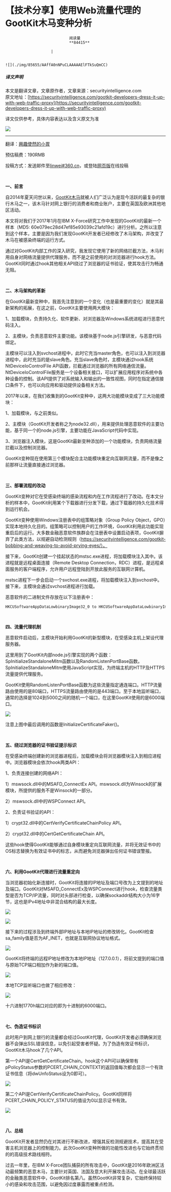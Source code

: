 
# 【技术分享】使用Web流量代理的GootKit木马变种分析


                                阅读量   
                                **84415**
                            
                        |
                        
                                                                                                                                    ![](./img/85655/AAffA0nNPuCLAAAAAElFTkSuQmCC)
                                                                                            



##### 译文声明

本文是翻译文章，文章原作者，文章来源：securityintelligence.com
                                <br>原文地址：[https://securityintelligence.com/gootkit-developers-dress-it-up-with-web-traffic-proxy](https://securityintelligence.com/gootkit-developers-dress-it-up-with-web-traffic-proxy)

译文仅供参考，具体内容表达以及含义原文为准

**[![](./img/85655/t01a7248f7e5aaa6aa6.jpg)](./img/85655/t01a7248f7e5aaa6aa6.jpg)**

****

翻译：[興趣使然的小胃](http://bobao.360.cn/member/contribute?uid=2819002922)

预估稿费：190RMB

投稿方式：发送邮件至[linwei#360.cn](mailto:linwei@360.cn)，或登陆[网页版](http://bobao.360.cn/contribute/index)在线投稿

**<br>**

**一、前言**

自2014年夏天问世以来，[GootKit木马](https://exchange.xforce.ibmcloud.com/collection/GootKit-Ongoing-Research-Collection-422ab7991b937f35b89923f928b79702)就被人们广泛认为是现今活跃的最复杂的银行木马之一，该木马针对网上银行的消费者和商业账户，主要在英国及欧洲其他地区活动。

本文将对我们于2017年1月在IBM X-Force研究工作中发现的GootKit的最新一个样本（MD5: 60e079ec28d47ef85e93039c21afd19c）进行分析。之所以注意到这个样本，主要是因为我们发现GootKit开发者已经修改了木马架构，并改变了木马在被感染终端的运行方式。

通过对GootKit内部工作的深入研究，我发现它使用了新的网络拦截方法，木马利用自身对网络流量提供代理服务，而不是之前使用的对浏览器进行hook方法。GootKit同时通过hook其他相关API绕过了浏览器的证书验证，使其攻击行为畅通无阻。

<br>

**二、木马架构的革新**

在GootKit最新变种中，我首先注意到的一个变化（也是最重要的变化）就是其最新架构的拓展，在这之前，GootKit主要使用两大模块：

1、加载模块，负责持久化、软件更新、对浏览器及Windows系统进程进行恶意代码注入。

2、主模块，负责恶意软件主要功能。该模块基于node.js引擎研发，与恶意代码绑定。

主模块可以注入到svchost进程中，此时它充当master角色，也可以注入到浏览器进程中，此时充当的是slave角色。充当slave角色时，主模块通过hook系统NtDeviceIoControlFile API函数，拦截通过浏览器的所有网络通信流量。NtDeviceIoControlFile服务是一个设备相关接口，可以扩展应用程序对系统中各种设备的控制。该API提供了对系统输入和输出的一致性视图，同时在指定通信接口条件下，也可以向应用和驱动提供设备相关方法。

2017年以来，在我们收集到的GootKit变种中，这两大功能模块变成了三大功能模块：

1、加载模块，与之前类似。

2、主模块（GootKit开发者称之为node32.dll），用来提供处理恶意软件的主要功能，基于同一个的node.js引擎，主要功能在JavaScript代码中实现。

3、浏览器注入模块，这是GootKit最新变种添加的一个功能模块，负责网络流量拦截以及控制浏览器。

GootKit变种现在使用第三个模块配合主功能模块重定向互联网流量，而不是像之前那样让流量直接通过浏览器。

<br>

**三、部署流程的改动**

GootKit变种对它在受感染终端的感染流程和内在工作流程进行了改动。在本文分析的样本中，GootKit利用某个下载器进行分发下载，通过下载器的持久化技术得到运行机会。

GootKit变种使用Windows注册表中的组策略对象（Group Policy Object，GPO）实现本地持久化目的。组策略可以控制用户的工作环境，GootKit利用此功能实现重启后的运行。大多数金融恶意软件族群会在注册表中设置启动表项，GootKit摒弃了此类方法，以规避自动检测规则（https://securityintelligence.com/gootkit-bobbing-and-weaving-to-avoid-prying-eyes/）。

接下来，GootKit创建一个挂起状态的mstsc.exe进程，将加载模块注入其中。该进程就是远程桌面连接（Remote Desktop Connection，RDC）进程，是远程桌面服务的客户端程序，允许用户远程登陆到开放此服务的互联网计算机。

mstsc进程下一步会启动一个svchost.exe进程，将加载模块注入到svchost中。接下来，主模块会通过svchost进程进行加载。

恶意软件的二进制文件存放在以下注册表中：

```
HKCUSoftwareAppDataLowbinaryImage32_0 to HKCUSoftwareAppDataLowbinaryImage32_7
```

<br>

**四、流量代理机制**

恶意软件启动后，主模块开始利用GootKit的新型模块，在受感染主机上架设代理服务器。

这里用到了GootKit内部node.js引擎实现的两个函数：SpInitializeStandaloneMitm函数以及RandomListenPortBase函数。SpInitializeStandaloneMitm使用JavaScript实现，为终端主机的HTTP及HTTPS流量提供代理服务。

GootKit使用RandomListenPortBase函数为这些流量指定通连端口。HTTP流量路由使用的是80端口，HTTPS流量路由使用的是443端口。至于本地监听端口，通常的选择是1024到5000之间的随机一个端口，在这里GootKit使用的是6000端口。

[![](./img/85655/AAffA0nNPuCLAAAAAElFTkSuQmCC)](https://p5.ssl.qhimg.com/t01e36dfcdbb8de4e55.png)

注意上图中最后调用的函数是InitializeCertificateFaker()。

<br>

**五、绕过浏览器的证书验证提示标识**

在受感染终端创建新的浏览器进程后，加载模块会将浏览器模块注入到相应进程中。浏览器模块会依次hook两类API：

1、负责连接创建的网络API：

1）mswsock.dll中的MSAFD_ConnectEx API。mswsock.dll为Winsock的扩展模块，所提供的服务不是Winsock的一部分。

2）mswsock.dll中的WSPConnect API。

2、负责证书验证的API：

1）crypt32.dll中的CertVerifyCertificateChainPolicy API。

2）crypt32.dll中的CertGetCertificateChain API。

这些hook使得GootKit能够通过自身模块重定向互联网流量，并将无效证书中的OS标志替换为有效证书中的标志，从而避免浏览器弹出任何证书错误警报。

<br>

**六、利用GootKit代理进行流量重定向**

当浏览器初始化新连接时，GootKit将连接的IP地址及端口号改为上文提到的地址及端口。GootKit对MSAFD_ConnectEx及WSPConnect进行hook，检查流量类型是否为TCP/IP流量，同时对头部进行检查，以确保sockaddr结构大小为16字节，这也是IPv4地址中非混合结构的最大长度。

[![](./img/85655/AAffA0nNPuCLAAAAAElFTkSuQmCC)](https://p1.ssl.qhimg.com/t01e90515d35dd5fb1b.png)

[![](./img/85655/AAffA0nNPuCLAAAAAElFTkSuQmCC)](https://p3.ssl.qhimg.com/t01dc15dcc485dad27d.png)

接下来的过程涉及到终端外部IP地址与本地IP地址的修改转化。GootKit检查sa_family值是否为AF_INET，也就是互联网协议地址格式。

[![](./img/85655/AAffA0nNPuCLAAAAAElFTkSuQmCC)](https://p1.ssl.qhimg.com/t0155ea100c045f00be.png)

GootKit将终端的远程IP地址修改为本地IP地址（127.0.0.1），将前文提到的端口值与原始TCP端口相加作为新的端口值。

[![](./img/85655/AAffA0nNPuCLAAAAAElFTkSuQmCC)](https://p4.ssl.qhimg.com/t01c2dfc4476e9c027a.png)

本地TCP监听端口也做了相应修改：

[![](./img/85655/AAffA0nNPuCLAAAAAElFTkSuQmCC)](https://p4.ssl.qhimg.com/t01b94ce9bf0158681c.png)

十六进制1770h端口对应的即为十进制的6000端口。

<br>

**七、伪造证书标识**

此时用户到网上银行的流量都会经过GootKit代理，GootKit开发者必须确保浏览器不会弹出SSL错误信息，以免引起受害者怀疑。为了伪造有效证书标识，GootKit木马hook了几个API。

第一个API是CertGetCertificateChain。hook这个API可以确保带有pPolicyStatus参数的PCERT_CHAIN_CONTEXT的返回值每次都会显示一个有效证书信息（将dwUnfoStatus设为0即可）。

[![](./img/85655/AAffA0nNPuCLAAAAAElFTkSuQmCC)](https://p1.ssl.qhimg.com/t0198d489a15ff94492.png)

第二个API是CertVerifyCertificateChainPolicy。GootKit同样将PCERT_CHAIN_POLICY_STATUS的值设为0以显示证书有效。

[![](./img/85655/AAffA0nNPuCLAAAAAElFTkSuQmCC)](https://p3.ssl.qhimg.com/t0141c92990a2c92294.png)

<br>

**八、总结**

GootKit开发者显然仍在对其进行不断改进，增强其反检测规避技术，提高其在受害主机浏览器上的控制能力。此次GootKit变种所做的功能性改进也与它始终贯彻的的高级技术路线相符。

过去一年里，在IBM X-Force团队捕获的所有攻击中，GootKit是2016年欧洲区活动最频繁的恶意木马，主要针对英国、法国及意大利开展攻击活动。在全球最活跃的金融类恶意软件中，GootKit排名第八。虽然GootKit非常复杂，它始终保持较小的感染和攻击范围，以避免因过度暴露而被重点检测。

